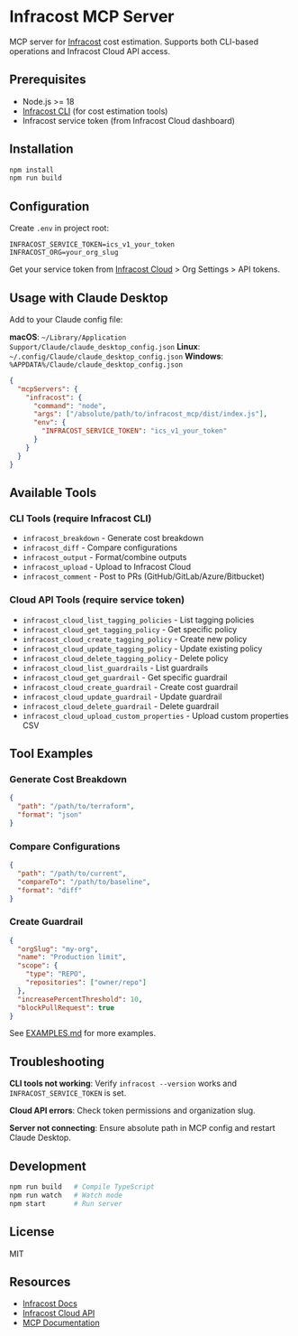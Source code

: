 # Infracost MCP Server

MCP server for [Infracost](https://www.infracost.io) cost estimation. Supports both CLI-based operations and Infracost Cloud API access.

## Prerequisites

- Node.js >= 18
- [Infracost CLI](https://www.infracost.io/docs/) (for cost estimation tools)
- Infracost service token (from Infracost Cloud dashboard)

## Installation

```bash
npm install
npm run build
```

## Configuration

Create `.env` in project root:

```env
INFRACOST_SERVICE_TOKEN=ics_v1_your_token
INFRACOST_ORG=your_org_slug
```

Get your service token from [Infracost Cloud](https://dashboard.infracost.io) > Org Settings > API tokens.

## Usage with Claude Desktop

Add to your Claude config file:

**macOS**: `~/Library/Application Support/Claude/claude_desktop_config.json`
**Linux**: `~/.config/Claude/claude_desktop_config.json`
**Windows**: `%APPDATA%/Claude/claude_desktop_config.json`

```json
{
  "mcpServers": {
    "infracost": {
      "command": "node",
      "args": ["/absolute/path/to/infracost_mcp/dist/index.js"],
      "env": {
        "INFRACOST_SERVICE_TOKEN": "ics_v1_your_token"
      }
    }
  }
}
```

## Available Tools

### CLI Tools (require Infracost CLI)

- `infracost_breakdown` - Generate cost breakdown
- `infracost_diff` - Compare configurations
- `infracost_output` - Format/combine outputs
- `infracost_upload` - Upload to Infracost Cloud
- `infracost_comment` - Post to PRs (GitHub/GitLab/Azure/Bitbucket)

### Cloud API Tools (require service token)

- `infracost_cloud_list_tagging_policies` - List tagging policies
- `infracost_cloud_get_tagging_policy` - Get specific policy
- `infracost_cloud_create_tagging_policy` - Create new policy
- `infracost_cloud_update_tagging_policy` - Update existing policy
- `infracost_cloud_delete_tagging_policy` - Delete policy
- `infracost_cloud_list_guardrails` - List guardrails
- `infracost_cloud_get_guardrail` - Get specific guardrail
- `infracost_cloud_create_guardrail` - Create cost guardrail
- `infracost_cloud_update_guardrail` - Update guardrail
- `infracost_cloud_delete_guardrail` - Delete guardrail
- `infracost_cloud_upload_custom_properties` - Upload custom properties CSV

## Tool Examples

### Generate Cost Breakdown

```json
{
  "path": "/path/to/terraform",
  "format": "json"
}
```

### Compare Configurations

```json
{
  "path": "/path/to/current",
  "compareTo": "/path/to/baseline",
  "format": "diff"
}
```

### Create Guardrail

```json
{
  "orgSlug": "my-org",
  "name": "Production limit",
  "scope": {
    "type": "REPO",
    "repositories": ["owner/repo"]
  },
  "increasePercentThreshold": 10,
  "blockPullRequest": true
}
```

See [EXAMPLES.md](EXAMPLES.md) for more examples.

## Troubleshooting

**CLI tools not working**: Verify `infracost --version` works and `INFRACOST_SERVICE_TOKEN` is set.

**Cloud API errors**: Check token permissions and organization slug.

**Server not connecting**: Ensure absolute path in MCP config and restart Claude Desktop.

## Development

```bash
npm run build   # Compile TypeScript
npm run watch   # Watch mode
npm start       # Run server
```

## License

MIT

## Resources

- [Infracost Docs](https://www.infracost.io/docs/)
- [Infracost Cloud API](https://www.infracost.io/docs/infracost_cloud/api/)
- [MCP Documentation](https://modelcontextprotocol.io)
